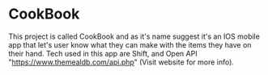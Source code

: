 # CookBook
This project is called CookBook and as it's name suggest it's an IOS mobile app that let's user know what they can make with the items they have on their hand. Tech used in this app are Shift, and Open API "https://www.themealdb.com/api.php" (Visit website for more info). 
